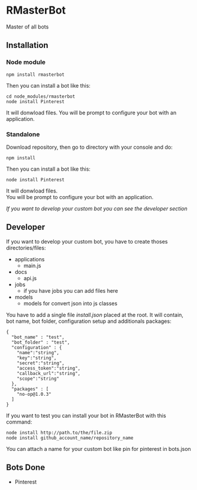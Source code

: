 # RMasterBot
Master of all bots

## Installation
### Node module
```
npm install rmasterbot
```
Then you can install a bot like this:
```
cd node_modules/rmasterbot
node install Pinterest
```
It will donwload files.
You will be prompt to configure your bot with an application.

### Standalone
Download repository, then go to directory with your console and do:  
```
npm install
```
Then you can install a bot like this:
```
node install Pinterest  
```
It will donwload files.  
You will be prompt to configure your bot with an application.

*If you want to develop your custom bot you can see the developer section*

## Developer
If you want to develop your custom bot, you have to create thoses directories/files:
* applications
    * main.js
* docs
    * api.js
* jobs
    * if you have jobs you can add files here
* models
    * models for convert json into js classes

You have to add a single file *install.json* placed at the root.
It will contain, bot name, bot folder, configuration setup and additionals packages:
```
{
  "bot_name" : "test",
  "bot_folder" : "test",
  "configuration" : {
    "name":"string",
    "key":"string",
    "secret":"string",
    "access_token":"string",
    "callback_url":"string",
    "scope":"string"
  },
  "packages" : [
    "no-op@1.0.3"
  ]
}
```

If you want to test you can install your bot in RMasterBot with this command:
```
node install http://path.to/the/file.zip  
node install github_account_name/repository_name  
```

You can attach a name for your custom bot like pin for pinterest in bots.json

## Bots Done
* Pinterest
